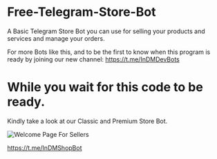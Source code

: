# Free-Telegram-Store-Bot
A Basic Telegram Store Bot you can use for selling your products and services and manage your orders.

For more Bots like this, and to be the first to know when this program is ready by joining our new channel: https://t.me/InDMDevBots

    
# While you wait for this code to be ready.
Kindly take a look at our Classic and Premium Store Bot.


![Welcome Page For Sellers](https://github-production-user-asset-6210df.s3.amazonaws.com/147909393/321912610-968c8b32-b5f6-4c9e-808b-f7f35e566674.jpeg?X-Amz-Algorithm=AWS4-HMAC-SHA256&X-Amz-Credential=AKIAVCODYLSA53PQK4ZA%2F20240412%2Fus-east-1%2Fs3%2Faws4_request&X-Amz-Date=20240412T131940Z&X-Amz-Expires=300&X-Amz-Signature=38225dd884d0045199192caf4a5860a323f21eafd10b18558f34219bdad458c3&X-Amz-SignedHeaders=host&actor_id=147909393&key_id=0&repo_id=785600886)


https://t.me/InDMShopBot
